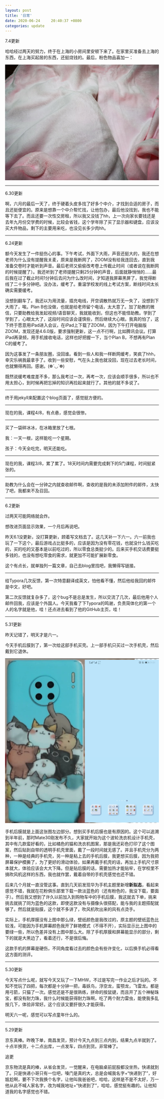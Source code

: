 ```yaml
---
layout: post
title: '日常'
date: 2020-06-24	 20:40:37 +0800
categories: update
---
```


7.4更新

哈哈经过两天的努力，终于在上海的小房间里安顿下来了。在家里买准备去上海的东西，在上海买起居的东西，还挺烧钱的。最后，粉色物品喜加一：

<div>
    <img src="/assets/images/pink_quilt.png"/>
</div>

------

6.30更新

啊，六月的最后一天了，终于硬着头皮多找了好多个中介，才找到合适的房子，而且还挺便宜的。原来是想靠一个中介帮忙找，让他包办，最后他没找到，我也不能等下去了。而且还要一次性交房租，所以我又没钱了hh，上一次向家长要钱还是去年九月份交学费的时候，比较会省钱，这个学年除了买了显示器和键盘，应该没买大件物品，剩下的主要用来吃，也没见长多少肉hh。

------

6.24更新

额今天发生了一件挺伤心的事。下午考试，外面下大雨，声音还挺大的，我还在想老师为什么没有提醒我关麦，原来是我断网了，ZOOM没有给我连回去，直到我准备交卷时才能听到声音。最后老师又偷偷改考卷上传截止时间（或者说在我断网的时候提醒了）。我还听到了老师提醒只剩25分钟的声音，后面就静悄悄的……最后我在过了截止时间1分钟后去问为什么改时间，才知道我屏幕黑屏了，我觉得断线了二十多分钟吧。没办法，缓考了。重温学校发的线上考试方案，断线时间太长确实需要缓考。

没想到翻车了。我还以为用流量，插充电线，开空调散热就万无一失了，没想到下大雨了，唉。Plan B也没做，也就是给老师留个电话，太大意了。加了助教的微信，只要助教给我发起视频/语音聊天，我就能收到，但这也不能怪助教。学到了学到了，心眼太大了，这段时间应该会谨慎些，然后继续大心眼。我真的怕了，这下终于愿意用iPad进入会议，在iPad上下载了ZOOM，因为下午打开电脑版ZOOM，发现还是4.6.0版，要求强制更新，这一点不行啊，比如腾讯会议。打算iPad再录频，用手机接收电话，这样也好把握一下，当个Plan B，不想再有Plan C的缓考了。

因为这事发了一条朋友圈，没回谁。看到一些人和我一样断网缓考，笑疯了hhh，幸灾乐祸我最拿手了。收到一些安慰，气在头上我也就没回，现在过去老长时间，也就懒得再回。感谢。(❁´◡`❁)

既然说缓考难度差不多，那么我考过一次，再考一次，应该会顺手很多，所以也不用太担心，到时候再把忘掉的知识再捡起来就行了。其他的就不多说了。

------

终于用jekyll来配置这个blog页面了，感觉挺方便的。

------

现在的我，课程4/8，有点悬，感觉会很惨。

------

买了一袋碎冰冰，在冰箱里放了七根。

我：一天一根，这样能吃一个星期。

孩子：今天全吃完，明天还能吃。

------

现在的我，课程3/8，累了累了。18天时间内需要完成剩下的5门课程，时间挺紧张的。

------

助教为什么会在一分钟之内就查收邮件啊，查收的是我的未添加附件的邮件，太快了吧，我都来不及召回。

------

6.2更新

过两天可能网络就会炸。

想改进页面显示效果，一个月后再说吧。

昨天6.1没更新，没打算更新，顾着写文档去了。这几天补一下六一。六一前我也玩了一下这个，最后游戏占比挺多的，应该是因为没有零花钱，也就没什么钱买吃的，买的吃的又基本是以前吃过的，所以零食总类挺少的。后来买手机交话费要挺多钱的，也没有想吃零食的需求，就更加不可能扩展新零食。

这个有点长，就单独列一篇文章，自己去blog里找吧，我懒得写链接。

------

给Typora几次反馈，第一次特意翻译成英文，怕他看不懂，然后他给我回的邮件是中文，好吧。

第二次反馈就复杂多了，这个bug不是总是发生，所以交流了几次，最后他用个人邮件回我，应该是个外国人。今天我看了下Typora的鸣谢，负责简体化的第一个人的名字就是他，哇！还点进去看到了他的GitHub主页，哇！

------

5.31更新

昨天记错了，明天才是六一。

今天手机后膜到了，第一次给这部手机买壳。上一部手机只买过一次手机壳，然后戴到它退休。

![](/assets/images/1592571133189.png)

手机后膜就是上面这张图左边部分。想到买手机后膜也是有原因的。这个可以追溯到半年前，那时Mate30刚发布不久，大家就开始为这个波轮洗衣机设计手机壳，其中有几款蛮好看的，比如橘色的猫和洗衣机图案，那是我还彩色打印了这个图案，然后贴到自带的透明手机壳里面，戴了一段时间就无感了。并且手机壳分为两种，一种是经典的手机壳，另一种是粘上去的手机后膜，我更想买后膜，因为我把屏幕保护模撕了，为了更好的滑动体验，如果再戴手机壳的话，再加上手机尺寸原本就大，体验应该会大大下降。但是贴后膜的话，需要加热才能贴牢，在学校里不搞吹风机这样的东西，我也就作罢，戴着自带的手机壳感觉也还不错。

后来几个月就一直没管这事。直到几天前发现华为手机主题里新增**新拟态**，看起来感觉不错，我就在花粉俱乐部里下载一款淡蓝色的（还有粉色的，我没下载，要面子）。然后我又想到了许久以前加入到购物车中的手机后膜，我这就去下单，挑来挑去就挑了同为蓝色的这款，即使这款没有与摄像头很搭配，能与我的主题搭配就够了。然后就是贴膜，这个就不多讲了，吹风机吹出来的风有点烫手。

实际上，手机厚膜没有上图中那么绿，壁纸颜色是我改过的，原主题的壁纸蓝色比较浅，可能因为手机屏幕颜色我开了鲜艳模式（不得不开），实际显示比上图中的要绿一些，所以色差并没有上图中那么大。除了手机厚膜和屏幕能显示的部分，剩下的就是大黑边了，看着还行，不是很后悔。

这款手机的屏幕是硬伤，不同角度看过去的颜色会有些许变化，以后换手机必得看这方面的测评。

------

5.30更新

今天写点什么呢，就写今天又玩了一下MHW，不过是写完一作业之后才玩的。不知不觉玩了四把，每次都是十分钟一把，毒妖鸟，浮空龙，蛮颚龙，飞雷龙。都是用弓箭，只猫了一次。感觉还是不是很熟练，拼命的按鼠键，而且开了五个神秘珠宝，都没有耐力珠，我什么时候能获得耐力珠啊，吃了两个耐力雷虫，能使我多乱按几下，体验非常好。这个应该又要肝很久才能获得。

明天六一呢，感觉可以写点童年什么的。

------

5.29更新

京东真棒。昨晚下单，南昌发货，预计今天九点到三点内到，结果九点半就到了。十点半换货，十二点出库，一点发车，四点到货。非常棒了。

追更

京东物流是真的棒，从省会发货，一觉醒来，在电脑桌前屁股都没坐热，快递就到了。只是快递小哥只有一位吧，嗓门是真的大，总是会喊我名字+“快递到了”，好尴尬啊，要不下次我换个名字，让他叫我爸爸吧，哈哈，这样是不是不太好，万一他从此不喊人家名字，改为喊我地址+“快递到了”，哈哈，感觉挺有趣的。让他知道我的名字感觉也不错。
